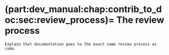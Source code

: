 (part:dev_manual:chap:contrib_to_doc:sec:review_process)=
The review process
================

```{todo}
Explain that documentation goes to the exact same review process as code.
```